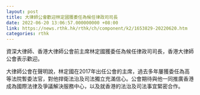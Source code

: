 ```yaml
---
layout: post
title: 大律師公會歡迎林定國獲委任為候任律政司司長
date: 2022-06-20 13:06:57.000000000 +08:00
link: https://news.rthk.hk/rthk/ch/component/k2/1653829-20220620.htm
categories: rthk
---
```


資深大律師、香港大律師公會前主席林定國獲委任為候任律政司司長，香港大律師公會表示歡迎。

大律師公會在聲明說，林定國在2017年出任公會的主席，過去多年屢獲委任為高等法院暫委法官，對他捍衛法治及司法獨立充滿信心。公會期待與他一同推廣香港成為國際法律及爭議解決服務中心，以及就香港的法治及司法事宜緊密合作。

